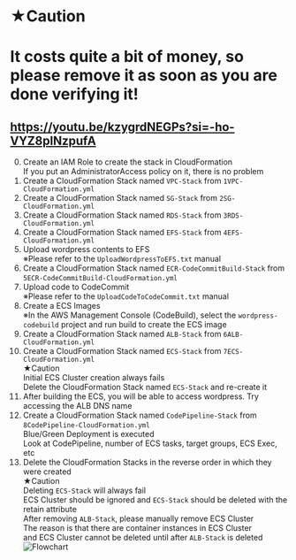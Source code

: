 # ★Caution
# It costs quite a bit of money, so please remove it as soon as you are done verifying it!
## https://youtu.be/kzygrdNEGPs?si=-ho-VYZ8pINzpufA

0. Create an IAM Role to create the stack in CloudFormation<br>
   If you put an AdministratorAccess policy on it, there is no problem
1. Create a CloudFormation Stack named `VPC-Stack` from `1VPC-CloudFormation.yml`
2. Create a CloudFormation Stack named `SG-Stack` from `2SG-CloudFormation.yml`
3. Create a CloudFormation Stack named `RDS-Stack` from `3RDS-CloudFormation.yml`
4. Create a CloudFormation Stack named `EFS-Stack` from `4EFS-CloudFormation.yml`
5. Upload wordpress contents to EFS<br>
    ※Please refer to the `UploadWordpressToEFS.txt` manual
6. Create a CloudFormation Stack named `ECR-CodeCommitBuild-Stack` from `5ECR-CodeCommitBuild-CloudFormation.yml`
7. Upload code to CodeCommit<br>
    ※Please refer to the `UploadCodeToCodeCommit.txt` manual
8. Create a ECS Images<br>
    ※In the AWS Management Console (CodeBuild), select the `wordpress-codebuild` project and run build to create the ECS image
9. Create a CloudFormation Stack named `ALB-Stack` from `6ALB-CloudFormation.yml`
10. Create a CloudFormation Stack named `ECS-Stack` from `7ECS-CloudFormation.yml`<br>
★Caution<br>
    Initial ECS Cluster creation always fails<br>
    Delete the CloudFormation Stack named `ECS-Stack` and re-create it
11. After building the ECS, you will be able to access wordpress. Try accessing the ALB DNS name
12. Create a CloudFormation Stack named `CodePipeline-Stack` from `8CodePipeline-CloudFormation.yml`<br>
    Blue/Green Deployment is executed<br>
    Look at CodePipeline, number of ECS tasks, target groups, ECS Exec, etc
13. Delete the CloudFormation Stacks in the reverse order in which they were created<br>
★Caution<br>
    Deleting `ECS-Stack` will always fail<br>
    ECS Cluster should be ignored and `ECS-Stack` should be deleted with the retain attribute<br>
    After removing `ALB-Stack`, please manually remove ECS Cluster<br>
    The reason is that there are container instances in ECS Cluster<br>
    and ECS Cluster cannot be deleted until after `ALB-Stack` is deleted<br>
![Flowchart](https://github.com/Flupinochan/ECS-BlueGreenDeployment/assets/140839406/abbbb6a7-1565-4609-a620-80240a335d90)